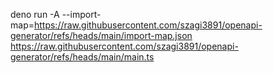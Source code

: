 deno run -A --import-map=https://raw.githubusercontent.com/szagi3891/openapi-generator/refs/heads/main/import-map.json https://raw.githubusercontent.com/szagi3891/openapi-generator/refs/heads/main/main.ts

